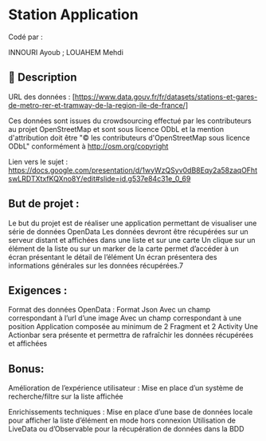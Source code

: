 
# Station Application

Codé par :

INNOURI Ayoub ;
LOUAHEM Mehdi 


## 📝 Description

URL des données : [https://www.data.gouv.fr/fr/datasets/stations-et-gares-de-metro-rer-et-tramway-de-la-region-ile-de-france/]

Ces données sont issues du crowdsourcing effectué par les contributeurs au projet OpenStreetMap et sont sous licence ODbL et la mention d'attribution doit être "© les contributeurs d'OpenStreetMap sous licence ODbL" conformément à http://osm.org/copyright

Lien vers le sujet : https://docs.google.com/presentation/d/1wyWzQSyv0dB8Eqy2a58zaqOFhtswLRDTXtxfKQXno8Y/edit#slide=id.g537e84c31e_0_69

## But de projet :
Le but du projet est de réaliser une application permettant de visualiser une série de données OpenData
Les données devront être récupérées sur un serveur distant et affichées dans une liste et sur une carte
Un clique sur un élément de la liste ou sur un marker de la carte permet d’accéder à un écran présentant le détail de l’élément
Un écran présentera des informations générales sur les données récupérées.7

## Exigences :
Format des données OpenData :
    Format Json
    Avec un champ correspondant à l’url d’une image
    Avec un champ correspondant à une position
Application composée au minimum de 2 Fragment et 2 Activity
Une Actionbar sera présente et permettra de rafraîchir les données récupérées et affichées

## Bonus:
Amélioration de l’expérience utilisateur :
    Mise en place d’un système de recherche/filtre sur la liste affichée

Enrichissements techniques :
    Mise en place d’une base de données locale pour afficher la liste d’élément en mode hors connexion
    Utilisation de LiveData ou d’Observable pour la récupération de données dans la BDD




